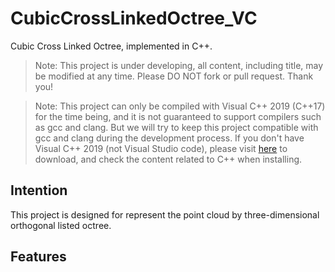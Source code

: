 # CubicCrossLinkedOctree_VC
Cubic Cross Linked Octree, implemented in C++.

> Note: This project is under developing, all content, including title, may be modified at any time. Please DO NOT fork or pull request. Thank you!

> Note: This project can only be compiled with Visual C++ 2019 (C++17) for the time being, and it is not guaranteed to support compilers such as gcc and clang. But we will try to keep this project compatible with gcc and clang during the development process. If you don't have Visual C++ 2019 (not Visual Studio code), please visit [here](https://www.visualstudio.com) to download, and check the content related to C++ when installing.

## Intention

This project is designed for represent the point cloud by three-dimensional orthogonal listed octree.

## Features

